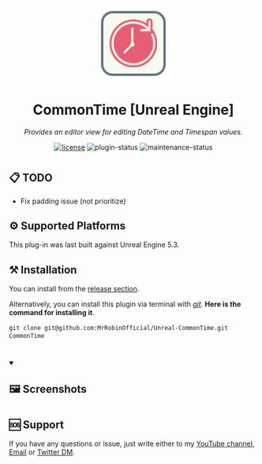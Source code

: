 <!-- markdownlint-disable-next-line -->
<p align="center">
  <a href="#" rel="noopener" target="_blank"><img width="150" src="/Resources/Icon128.png" alt="CommonTime logo"></a>
</p>

<h1 align="center">CommonTime [Unreal Engine]</h1>

<div align="center">

*Provides an editor view for editing DateTime and Timespan values.*
  
[![license](https://img.shields.io/badge/license-MIT-blue.svg)](https://github.com/mrrobinofficial/unreal-commontime/blob/HEAD/LICENSE.txt)
![plugin-status](https://img.shields.io/badge/plugin_status-ready_to_use-green)
![maintenance-status](https://img.shields.io/badge/maintenance-passively--maintained-yellowgreen.svg)

</div>

#

## 📋 TODO

* Fix padding issue (not prioritize)

## ⚙️ Supported Platforms
This plug-in was last built against Unreal Engine 5.3.

## ⚒️ Installation

You can install from the <a href="https://github.com/MrRobinOfficial/Unreal-CommonTime/releases/latest">release section</a>.

Alternatively, you can install this plugin via terminal with [*git*](https://git-scm.com/). **Here is the command for installing it**.

```console
git clone git@github.com:MrRobinOfficial/Unreal-CommonTime.git CommonTime
```

#

<details open> 
    <summary><h2>🖼️ Screenshots</h2></summary>
</details>

#

## 🆘 Support
If you have any questions or issue, just write either to my [YouTube channel](https://www.youtube.com/@mrrobinofficial), [Email](mailto:mrrobin123mail@gmail.com) or [Twitter DM](https://twitter.com/MrRobinOfficial).
